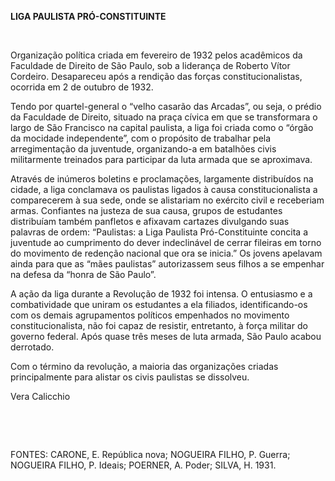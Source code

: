**LIGA PAULISTA PRÓ-CONSTITUINTE**

 

Organização política criada em fevereiro de 1932 pelos acadêmicos da
Faculdade de Direito de São Paulo, sob a liderança de Roberto Vítor
Cordeiro. Desapareceu após a rendição das forças constitucionalistas,
ocorrida em 2 de outubro de 1932.

Tendo por quartel-general o “velho casarão das Arcadas”, ou seja, o
prédio da Faculdade de Direito, situado na praça cívica em que se
transformara o largo de São Francisco na capital paulista, a liga foi
criada como o “órgão da mocidade independente”, com o propósito de
trabalhar pela arregimentação da juventude, organizando-a em batalhões
civis militarmente treinados para participar da luta armada que se
aproximava.

Através de inúmeros boletins e proclamações, largamente distribuídos na
cidade, a liga conclamava os paulistas ligados à causa
constitucionalista a comparecerem à sua sede, onde se alistariam no
exército civil e receberiam armas. Confiantes na justeza de sua causa,
grupos de estudantes distribuíam também panfletos e afixavam cartazes
divulgando suas palavras de ordem: “Paulistas: a Liga Paulista
Pró-Constituinte concita a juventude ao cumprimento do dever
indeclinável de cerrar fileiras em torno do movimento de redenção
nacional que ora se inicia.” Os jovens apelavam ainda para que as “mães
paulistas” autorizassem seus filhos a se empenhar na defesa da “honra de
São Paulo”.

A ação da liga durante a Revolução de 1932 foi intensa. O entusiasmo e a
combatividade que uniram os estudantes a ela filiados, identificando-os
com os demais agrupamentos políticos empenhados no movimento
constitucionalista, não foi capaz de resistir, entretanto, à força
militar do governo federal. Após quase três meses de luta armada, São
Paulo acabou derrotado.

Com o término da revolução, a maioria das organizações criadas
principalmente para alistar os civis paulistas se dissolveu.

Vera Calicchio

 

 

FONTES: CARONE, E. República nova; NOGUEIRA FILHO, P. Guerra; NOGUEIRA
FILHO, P. Ideais; POERNER, A. Poder; SILVA, H. 1931.

 

